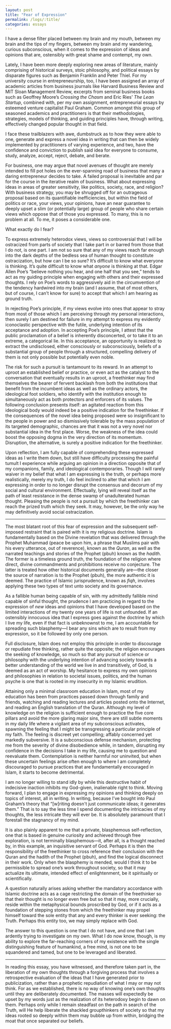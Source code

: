 ```yaml
---
layout: post
title: "Fear of Expression"
permalink: /logs/:title/
categories: essays
---
```

I have a dense filter placed between my brain and my mouth, between my brain and the tips of my fingers, between my brain and my wandering, curious subconscious, when it comes to the expression of ideas and opinions that are, ostensibly with great shame and contempt, my own.

Lately, I have been more deeply exploring new areas of literature, mainly comprising of historical surveys, stoic philosophy, and political essays by disparate figures such as Benjamin Franklin and Peter Thiel. For my university course in entrepreneurship, too, I have been assigned an array of academic articles from business journals like Harvard Business Review and MIT Sloan Management Review, excerpts from seminal business books such as Geoffrey Moore’s *Crossing the Chasm* and Eric Ries’ *The Lean Startup*, combined with, per my own assignment, entrepreneurial essays by esteemed venture capitalist Paul Graham. Common amongst this group of seasoned academics and practitioners is that their methodologies, strategies, models of thinking, and guiding principles have, through writing, effectively changed popular thought in that field.

I face these trailblazers with awe, dumbstruck as to how they were able to one, generate and express a novel idea in writing that can then be widely implemented by practitioners of varying experience, and two, have the confidence and conviction to publish said idea for everyone to consume, study, analyze, accept, reject, debate, and berate.

For business, one may argue that novel avenues of thought are merely intended to fill pot holes on
the ever-spanning road of business that many a daring entrepreneur decides to take. A failed
proposal is inevitable and par for the course in the iterative realm of business. What about
expressing ideas in areas of greater sensitivity, like politics, society, race, and religion? With
business strategy, you may be shrugged off for an outrageous proposal based on its quantifiable
inefficiencies, but within the field of politics or race, your views, your opinions, have an near
guarantee to deeply upset a slim (or potentially large) group of people who share certain views
which oppose that of those you expressed. To many, this is no problem at all. To me, it poses a
considerable one.

What exactly do I fear?

To express extremely heterodox views, views so controversial that I will be ostracized from parts of society that I take part in or barred from those that I do not, is one part. I am not so sure that any of my views reach far enough into the dark depths of the bedless sea of human thought to constitute ostracization, but how can I be so sure? It’s difficult to know what everyone is thinking. It’s quite difficult to know what *anyone* is thinking at that. Edgar Allen Poe’s “believe nothing you hear, and one half that you see,” tends to act as my guiding principle when engaging with others and their expressed thoughts. I rely on Poe’s words to aggressively aid in the circumvention of the tendency hardwired into my brain (and I assume, that of most others, but of course, I can’t know for sure) to accept that which I am hearing as ground truth. 

In rejecting Poe’s principle, if my views evolve into ones that appear to stray from most of those which I am perceiving through my personal interactions, then surely I am destined for failure in my attempt to express my evidently iconoclastic perspective with the futile, underlying intention of its acceptance and adoption. In accepting Poe’s principle, I attest that the public proclamation of a belief is inherently disconcerted, or to take it to an extreme, a categorical lie. In this acceptance, an opportunity is realized: to extract the undisclosed, either consciously or subconsciously, beliefs of a substantial group of people through a structured, compelling delivery of them is not only possible but potentially even noble.

The risk for such a pursuit is tantamount to its reward. In an attempt to uproot an established belief or practice, or even act as the catalyst to the conversation that eventually results in an uproot, a freethinker may find themselves the bearer of fervent backlash from both the institutions that benefit from the incumbent ideas as well as the ordinary actors, the ideological foot soldiers, who identify with the institution enough to simultaneously act as both protectors and enforcers of its values. The following conclusion presents itself: an agitated reaction from this ideological body would indeed be a positive indication for the freethinker. If the consequences of the novel idea being proposed were so insignificant to the people in power and so dismissively tolerable by the mass population of its targeted demographic, chances are that it was not a very novel nor substantial idea in the first place. Worse, the weakness of the idea could boost the opposing dogma in the very direction of its momentum. Disruption, the alternative, is surely a positive indication for the freethinker.

Upon reflection, I am fully capable of comprehending these expressed ideas as I write them down, but still have difficulty processing the painful tumult I experience while arguing an opinion in a direction opposite that of my companions, family, and ideological contemporaries. Though I will rarely waiver in my belief that what I am expressing is the truth, or perhaps more realistically, merely my truth, I do feel inclined to alter that which I am expressing in order to no longer disrupt the consensus and decorum of my social and cultural environment. Effectually, lying will reveal itself as the path of least resistance in the dense swamp of unadulterated human thought. Pleasing the people is not a pursuit by which the freethinker can reach the prized truth which they seek. It may, however, be the only way he may definitively avoid social ostracization.

---

The most blatant root of this fear of expression and the subsequent self-imposed restraint that is paired with it is my religious doctrine. Islam is fundamentally based on the Divine revelation that was delivered through the Prophet Muhammad (peace be upon him, a phrase that Muslims pair with his every utterance, out of reverence), known as the *Quran*, as well as the narrated teachings and stories of the Prophet (pbuh) known as the *hadith*. The former is a timeless ground truth, the foundation of the religion where direct, divine commandments and prohibitions receive no conjecture. The latter is treated how other historical documents generally are—the closer the source of narration is to the Prophet (pbuh), the more authentic it is deemed. The practice of Islamic jurisprudence, known as *fiqh*, involves applying these two types of text unto society and its governance.

As a fallible human being capable of sin, with my admittedly fallible mind capable of sinful thought, the prudence I am practicing in regard to the expression of *new* ideas and opinions that I have developed based on the limited interactions of my twenty one years of life is not unfounded. If an ostensibly innocuous idea that I express goes against the doctrine by which I live my life, even if that fact is unbeknownst to me, I am accountable for spreading such blasphemy—I bear any sins which are to result from my expression, so it be followed by only one person. 

Full disclosure, Islam does not employ this principle in order to discourage or repudiate free
thinking, rather quite the opposite; the religion encourages the seeking of knowledge, so much so
that any pursuit of science or philosophy with the underlying intention of advancing society towards
a better
understanding of the world we live in and transitively, of God, is deemed as an act of worship. My
hesitance to express my own opinions and philosophies in relation to societal issues, politics, and
the human psyche is one that is rooted in my insecurity in my Islamic erudition.

Attaining only a minimal classroom education in Islam, most of my education has been from practices passed down through family and friends, watching and reading lectures and articles posted onto the Internet, and reading an English translation of the Quran. Although my level of knowledge on the religion is sufficient enough to practice the five core pillars and avoid the more glaring major sins, there are still subtle moments in my daily life where a vigilant area of my subconscious activates, spawning the feeling that I might be transgressing a particular principle of my faith. The feeling is discreet yet compelling; affably concerned yet markedly subversive. It is a subconscious defense mechanism, protecting me from the severity of divine disobedience while, in tandem, disrupting my confidence in the decisions I take in my life, causing me to question and reevaluate them. Contemplation is neither harmful nor uninvited, but when these uncertain feelings arise often enough to where I am completely discouraged to pursue practices that are fundamentally encouraged in Islam, it starts to become detrimental.

I am no longer willing to stand idly by while this destructive habit of indecisive inaction inhibits my God-given, inalienable right to think. Moving forward, I plan to engage in expressing my opinions and thinking deeply on topics of interest, all in writing. In writing, because I’ve bought into Paul Graham’s theory that “[w]riting doesn't just communicate ideas; it generates them.” That is to say the less time I spend documenting the intricacies of my thoughts, the less intricate they will ever be. It is absolutely paramount that I forestall the stagnancy of my mind.

It is also plainly apparent to me that a private, blasphemous self-reflection, one that is based in genuine curiosity and achieved through free exploration, is not terminally blasphemous—it, after all, is a thought reached by, in this example, an inquisitive servant of God. Perhaps it is then the responsibility of the freethinker to cross reference their conclusion with the Quran and the hadith of the Prophet (pbuh), and find the logical disconnect in their work. Only when the blasphemy is mended, would I think it to be permissible to spread one’s work throughout society, so that it may actualize its ultimate, intended effect of enlightenment, be it spiritually or scientifically.

A question naturally arises asking whether the mandatory accordance with Islamic doctrine acts as a cage restricting the domain of the freethinker so that their thought is no longer even free but so that it may, more crucially, reside within the metaphysical bounds proscribed by God, or if it acts as a foundation of stepping stones from which the freethinker may propel himself toward the sole entity that any and every thinker is ever seeking: the Truth. Perhaps this entity too, we may simply replace with God.

The answer to this question is one that I do not have, and one that I am ardently trying to investigate on my own. What I do now know, though, is my ability to explore the far-reaching corners of my existence with the single distinguishing feature of humankind, a free mind, is not one to be squandered and tamed, but one to be leveraged and liberated.

---

In reading this essay, you have witnessed, and therefore taken part in, the liberation of my own thoughts through a forgiving process that involves a retrospective evaluation of the ideas that I have generated prior to publicization, rather than a prophetic repudiation of what I may or may not think. For as we established, there is no way of knowing one’s own thoughts until they are deliberately documented. The masses will expectedly be upset by my words just as the realization of its heterodoxy begin to dawn on them. Perhaps only while I remain steadfast on the path in search of the Truth, will He help liberate the shackled groupthinkers of society so that my ideas rooted so deeply within them may bubble up from within, bridging the moat that once separated our beliefs.